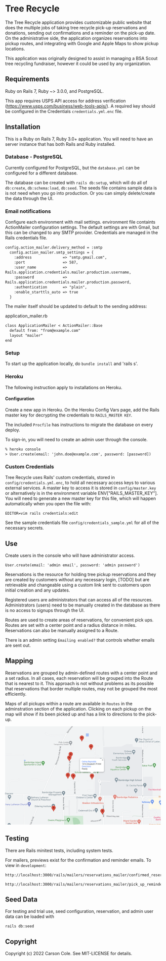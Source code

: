 # Tree Recycle

The Tree Recycle application provides customizable public website that does the multiple jobs of taking tree recycle pick-up reservations and donations, sending out confirmations and a reminder on the pick-up date. On the administrative side, the application organizes reservations into pickup routes, and integrating with Google and Apple Maps to show pickup locations.

This application was originally designed to assist in managing a BSA Scout tree recycling fundraiser, however it could be used by any organization.

## Requirements

Ruby on Rails 7, Ruby ~> 3.0.0, and PostgreSQL.

This app requires USPS API access for address verification (https://www.usps.com/business/web-tools-apis/). A required key should be configured in the Credentials `credentials.yml.enc` file.

## Installation

This is a Ruby on Rails 7, Ruby 3.0+ application. You will need to have an server instance that has both Rails and Ruby installed.

### Database - PostgreSQL

Currently configured for PostgreSQL, but the `database.yml` can be configured for a different database.

The database can be created with `rails db:setup`, which will do all of `db:create`, `db:schema:load`, `db:seed`. The seeds file contains sample data is is not need when you go into production. Or you can simply delete/create the data through the UI.


### Email notifications

Configure each environment with mail settings. environment file containts ActionMailer configuration settings. The default settings are with Gmail, but this can be changed to any SMTP provider. Credentials are managed in the Rails credentials file.

```
config.action_mailer.delivery_method = :smtp
  config.action_mailer.smtp_settings = {
    :address              => "smtp.gmail.com",
    :port                 => 587,
    :user_name            => Rails.application.credentials.mailer.production.username,
    :password             => Rails.application.credentials.mailer.production.password,
    :authentication       => "plain",
    :enable_starttls_auto => true
  }
```

The mailer itself should be updated to default to the sending address:

application_mailer.rb
```
class ApplicationMailer < ActionMailer::Base
  default from: "from@example.com"
  layout "mailer"
end
```

### Setup

To start up the application locally, do `bundle install` and 'rails s'.


### Heroku
The following instruction apply to installations on Heroku.

#### Configuration

Create a new app in Heroku. On the Heroku Config Vars page, add the Rails master key for decrypting the credentials to `RAILS_MASTER KEY`.

The included `Procfile` has instructions to migrate the database on every deploy.

To sign-in, you will need to create an admin user through the console.

```
% heroku console
> User.create(email: 'john.doe@example.com', password: [password])
```


### Custom Credentials

Tree Recycle uses Rails' custom credentials, stored in `config/credentials.yml.enc`, to hold all necessary access keys to various external services. A master key to access it is stored in `config/master.key` or alternatively is in the environment variable ENV["RAILS_MASTER_KEY"]. You will need to generate a new master key for this file, which will happen automatically when you open the file with:

```
EDITOR=vim rails credentials:edit
```

See the sample credentials file `config/credentials_sample.yml` for all of the necessary secrets.


## Use

Create users in the console who will have administrator access.

```
User.create(email: 'admin email', password: 'admin password')
```

Reservations is the resource for holding tree pickup reservations and they are created by customers without any necessary login, [TODO] but are retrievable and changeable using a custom link sent to customers upon initial creation and any updates.

Registered users are administrators that can access all of the resources. Administrators (users) need to be manually created in the database as there is no access to signups through the UI.

Routes are used to create areas of reservations, for convenient pick ups. Routes are set with a center point and a radius distance in miles. Reservations can also be manually assigned to a Route.

There is an admin setting `Emailing enabled?` that controls whether emails are sent out.


## Mapping

Reservations are grouped by admin-defined routes with a center point and a set radius. In all cases, each reservation will be grouped into the Route that is nearest to it. This approach is not without problems as its possible that reservations that border multiple routes, may not be grouped the most efficiently.

Maps of all pickups within a route are available in `Routes` in the adminstration section of the application. Clicking on each pickup on the map will show if its been picked up and has a link to directions to the pick-up.

![Screenshot](app/assets/images/map.png)

## Testing

There are Rails minitest tests, including system tests.

For mailers, previews exist for the confirmation and reminder emails. To view in `development`:

```
http://localhost:3000/rails/mailers/reservations_mailer/confirmed_reservation.html
```

```
http://localhost:3000/rails/mailers/reservations_mailer/pick_up_reminder_email.html
```


## Seed Data

For testing and trial use, seed configuration, reservation, and admin user data can be loaded with

```
rails db:seed
```

## Copyright

Copyright (c) 2022 Carson Cole. See MIT-LICENSE for details.
